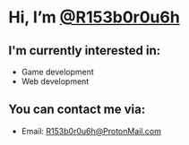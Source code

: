 # Hi, I’m [@R153b0r0u6h](https://github.com/R153b0r0u6h)

## I'm currently interested in:
- Game development
- Web development

## You can contact me via:
- Email: [R153b0r0u6h@ProtonMail.com](mailto:R153b0r0u6h@ProtonMail.com)

<!---
R153b0r0u6h/R153b0r0u6h is a ✨ special ✨ repository because its `README.md` (this file) appears on your GitHub profile.
You can click the Preview link to take a look at your changes.
--->
